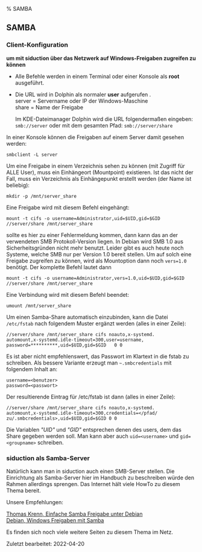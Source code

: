 % SAMBA

## SAMBA

### Client-Konfiguration

**um mit siduction über das Netzwerk auf Windows-Freigaben zugreifen zu können**

+ Alle Befehle werden in einem Terminal oder einer Konsole als  **root**  ausgeführt.

+ Die URL wird in Dolphin als normaler **user** aufgerufen .  
    server = Servername oder IP der Windows-Maschine  
    share = Name der Freigabe
    
    Im KDE-Dateimanager Dolphin wird die URL folgendermaßen eingeben: `smb://server`  oder mit dem gesamten Pfad: `smb://server/share` 

In einer Konsole können die Freigaben auf einem Server damit gesehen werden:

~~~
smbclient -L server
~~~

Um eine Freigabe in einem Verzeichnis sehen zu können (mit Zugriff für ALLE User), muss ein Einhängeort (Mountpoint) existieren. Ist das nicht der Fall, muss ein Verzeichnis als Einhängepunkt erstellt werden (der Name ist beliebig):

~~~
mkdir -p /mnt/server_share
~~~

Eine Freigabe wird mit diesem Befehl eingehängt:

~~~
mount -t cifs -o username=Administrator,uid=$UID,gid=$GID //server/share /mnt/server_share
~~~

sollte es hier zu einer Fehlermeldung kommen, dann kann das an der verwendeten SMB Protokoll-Version liegen.
In Debian wird SMB 1.0 aus Sicherheitsgründen nicht mehr benutzt. Leider gibt es auch heute noch Systeme, welche 
SMB nur per Version 1.0 bereit stellen. Um auf solch eine Freigabe zugreifen zu können, wird als Mountoption
dann noch `vers=1.0` benötigt. Der komplette Befehl lautet dann

~~~
mount -t cifs -o username=Administrator,vers=1.0,uid=$UID,gid=$GID //server/share /mnt/server_share
~~~

Eine Verbindung wird mit diesem Befehl beendet:

~~~
umount /mnt/server_share
~~~

Um einen Samba-Share automatisch einzubinden, kann die Datei `/etc/fstab` nach folgendem Muster ergänzt werden (alles in einer Zeile):

~~~
//server/share /mnt/server_share cifs noauto,x-systemd.
automount,x-systemd.idle-timeout=300,user=username,
password=**********,uid=$UID,gid=$GID   0 0
~~~

Es ist aber nicht empfehlenswert, das Passwort im Klartext in die fstab zu schreiben. Als bessere Variante erzeugt man `~.smbcredentials` mit folgendem Inhalt an:

~~~
username=<benutzer>
password=<passwort>
~~~

Der resultierende Eintrag für /etc/fstab ist dann (alles in einer Zeile):

~~~
//server/share /mnt/server_share cifs noauto,x-systemd.
automount,x-systemd.idle-timeout=300,credentials=</pfad/
zu/.smbcredentials>,uid=$UID,gid=$GID 0 0
~~~

Die Variablen *"UID"* und *"GID"* entsprechen denen des users, dem das Share gegeben werden soll. Man kann aber auch `uid=<username>` und `gid=<groupname>` schreiben.

### siduction als Samba-Server

Natürlich kann man in siduction auch einen SMB-Server stellen. Die Einrichtung als Samba-Server hier im Handbuch zu beschreiben würde den Rahmen allerdings sprengen. Das Internet hält viele HowTo zu diesem Thema bereit.

Unsere Empfehlungen:

[Thomas Krenn, Einfache Samba Freigabe unter Debian](https://www.thomas-krenn.com/de/wiki/Einfache_Samba_Freigabe_unter_Debian)  
[Debian, Windows Freigaben mit Samba](https://debian-handbook.info/browse/de-DE/stable/sect.windows-file-server-with-samba.html)  

Es finden sich noch viele weitere Seiten zu diesem Thema im Netz.

<div id="rev">Zuletzt bearbeitet: 2022-04-20</div>
